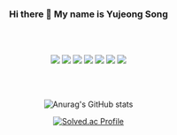 <div align="center"> 

### Hi there 👋 My name is Yujeong Song
<br></br>
<!--
**songu1/songu1** is a ✨ _special_ ✨ repository because its `README.md` (this file) appears on your GitHub profile.

Here are some ideas to get you started:

- 🔭 I’m currently working on ...
- 🌱 I’m currently learning ...
- 👯 I’m looking to collaborate on ...
- 🤔 I’m looking for help with ...
- 💬 Ask me about ...
- 📫 How to reach me: ...
- 😄 Pronouns: ...
- ⚡ Fun fact: ...
-->

<img src="https://img.shields.io/badge/JAVA-007396?style=for-the-badge&logo=Java&logoColor=white"> <img src="https://img.shields.io/badge/Spring-6DB33F?style=for-the-badge&logo=Spring&logoColor=white">
<img src="https://img.shields.io/badge/mariaDB-003545?style=for-the-badge&logo=mariaDB&logoColor=white"> <img src="https://img.shields.io/badge/Oracle-F80000?style=for-the-badge&logo=Oracle&logoColor=white"> <img src="https://img.shields.io/badge/MySQL-4479A1?style=for-the-badge&logo=MySQL&logoColor=white">
<img src="https://img.shields.io/badge/github-181717?style=for-the-badge&logo=github&logoColor=white"> <img src="https://img.shields.io/badge/git-F05032?style=for-the-badge&logo=git&logoColor=white">

<br></br>

 ![Anurag's GitHub stats](https://github-readme-stats.vercel.app/api?username=songu1&show_icons=true&theme=gruvbox_light) 
 
 [![Solved.ac Profile](http://mazassumnida.wtf/api/v2/generate_badge?boj=syj000)](https://solved.ac/syj000/) 
<!-- ![Top Langs](https://github-readme-stats.vercel.app/api/top-langs/?username=songu1&langs_count=3&layout=compact&theme=vue) -->
</div>

